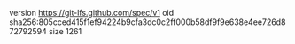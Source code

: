 version https://git-lfs.github.com/spec/v1
oid sha256:805cced415f1ef94224b9cfa3dc0c2ff000b58df9f9e638e4ee726d872792594
size 1261
